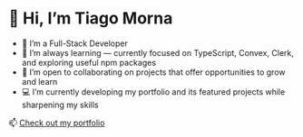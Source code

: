 # 👋 Hi, I’m Tiago Morna

- 👀 I’m a Full-Stack Developer  
- 🌱 I’m always learning — currently focused on TypeScript, Convex, Clerk, and exploring useful npm packages  
- 💞️ I’m open to collaborating on projects that offer opportunities to grow and learn  
- 💻 I’m currently developing my portfolio and its featured projects while sharpening my skills

📫 <a href="https://portfolio-lunn.vercel.app/" target="_blank" rel="noopener noreferrer">Check out my portfolio</a>



